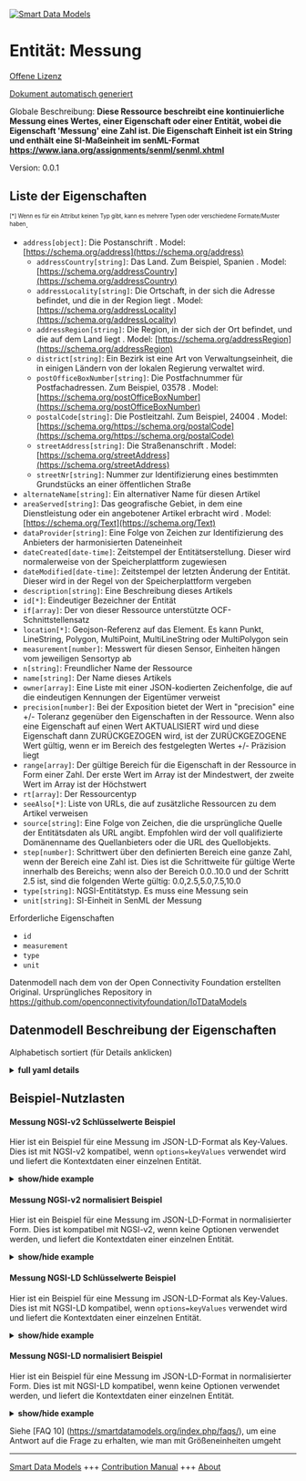 <!-- 10-Header -->  
[![Smart Data Models](https://smartdatamodels.org/wp-content/uploads/2022/01/SmartDataModels_logo.png "Logo")](https://smartdatamodels.org)  
Entität: Messung  
================<!-- /10-Header -->  
<!-- 15-License -->  
[Offene Lizenz](https://github.com/smart-data-models//dataModel.OCF/blob/master/Measurement/LICENSE.md)  
[Dokument automatisch generiert](https://docs.google.com/presentation/d/e/2PACX-1vTs-Ng5dIAwkg91oTTUdt8ua7woBXhPnwavZ0FxgR8BsAI_Ek3C5q97Nd94HS8KhP-r_quD4H0fgyt3/pub?start=false&loop=false&delayms=3000#slide=id.gb715ace035_0_60)  
<!-- /15-License -->  
<!-- 20-Description -->  
Globale Beschreibung: **Diese Ressource beschreibt eine kontinuierliche Messung eines Wertes, einer Eigenschaft oder einer Entität, wobei die Eigenschaft 'Messung' eine Zahl ist. Die Eigenschaft Einheit ist ein String und enthält eine SI-Maßeinheit im senML-Format https://www.iana.org/assignments/senml/senml.xhtml**  
Version: 0.0.1  
<!-- /20-Description -->  
<!-- 30-PropertiesList -->  

## Liste der Eigenschaften  

<sup><sub>[*] Wenn es für ein Attribut keinen Typ gibt, kann es mehrere Typen oder verschiedene Formate/Muster haben</sub></sup>.  
- `address[object]`: Die Postanschrift  . Model: [https://schema.org/address](https://schema.org/address)	- `addressCountry[string]`: Das Land. Zum Beispiel, Spanien  . Model: [https://schema.org/addressCountry](https://schema.org/addressCountry)  
	- `addressLocality[string]`: Die Ortschaft, in der sich die Adresse befindet, und die in der Region liegt  . Model: [https://schema.org/addressLocality](https://schema.org/addressLocality)  
	- `addressRegion[string]`: Die Region, in der sich der Ort befindet, und die auf dem Land liegt  . Model: [https://schema.org/addressRegion](https://schema.org/addressRegion)  
	- `district[string]`: Ein Bezirk ist eine Art von Verwaltungseinheit, die in einigen Ländern von der lokalen Regierung verwaltet wird.    
	- `postOfficeBoxNumber[string]`: Die Postfachnummer für Postfachadressen. Zum Beispiel, 03578  . Model: [https://schema.org/postOfficeBoxNumber](https://schema.org/postOfficeBoxNumber)  
	- `postalCode[string]`: Die Postleitzahl. Zum Beispiel, 24004  . Model: [https://schema.org/https://schema.org/postalCode](https://schema.org/https://schema.org/postalCode)  
	- `streetAddress[string]`: Die Straßenanschrift  . Model: [https://schema.org/streetAddress](https://schema.org/streetAddress)  
	- `streetNr[string]`: Nummer zur Identifizierung eines bestimmten Grundstücks an einer öffentlichen Straße    
- `alternateName[string]`: Ein alternativer Name für diesen Artikel  - `areaServed[string]`: Das geografische Gebiet, in dem eine Dienstleistung oder ein angebotener Artikel erbracht wird  . Model: [https://schema.org/Text](https://schema.org/Text)- `dataProvider[string]`: Eine Folge von Zeichen zur Identifizierung des Anbieters der harmonisierten Dateneinheit  - `dateCreated[date-time]`: Zeitstempel der Entitätserstellung. Dieser wird normalerweise von der Speicherplattform zugewiesen  - `dateModified[date-time]`: Zeitstempel der letzten Änderung der Entität. Dieser wird in der Regel von der Speicherplattform vergeben  - `description[string]`: Eine Beschreibung dieses Artikels  - `id[*]`: Eindeutiger Bezeichner der Entität  - `if[array]`: Der von dieser Ressource unterstützte OCF-Schnittstellensatz  - `location[*]`: Geojson-Referenz auf das Element. Es kann Punkt, LineString, Polygon, MultiPoint, MultiLineString oder MultiPolygon sein  - `measurement[number]`: Messwert für diesen Sensor, Einheiten hängen vom jeweiligen Sensortyp ab  - `n[string]`: Freundlicher Name der Ressource  - `name[string]`: Der Name dieses Artikels  - `owner[array]`: Eine Liste mit einer JSON-kodierten Zeichenfolge, die auf die eindeutigen Kennungen der Eigentümer verweist  - `precision[number]`: Bei der Exposition bietet der Wert in "precision" eine +/- Toleranz gegenüber den Eigenschaften in der Ressource. Wenn also eine Eigenschaft auf einen Wert AKTUALISIERT wird und diese Eigenschaft dann ZURÜCKGEZOGEN wird, ist der ZURÜCKGEZOGENE Wert gültig, wenn er im Bereich des festgelegten Wertes +/- Präzision liegt  - `range[array]`: Der gültige Bereich für die Eigenschaft in der Ressource in Form einer Zahl. Der erste Wert im Array ist der Mindestwert, der zweite Wert im Array ist der Höchstwert  - `rt[array]`: Der Ressourcentyp  - `seeAlso[*]`: Liste von URLs, die auf zusätzliche Ressourcen zu dem Artikel verweisen  - `source[string]`: Eine Folge von Zeichen, die die ursprüngliche Quelle der Entitätsdaten als URL angibt. Empfohlen wird der voll qualifizierte Domänenname des Quellanbieters oder die URL des Quellobjekts.  - `step[number]`: Schrittwert über den definierten Bereich eine ganze Zahl, wenn der Bereich eine Zahl ist.  Dies ist die Schrittweite für gültige Werte innerhalb des Bereichs; wenn also der Bereich 0.0..10.0 und der Schritt 2.5 ist, sind die folgenden Werte gültig: 0.0,2.5,5.0,7.5,10.0  - `type[string]`: NGSI-Entitätstyp. Es muss eine Messung sein  - `unit[string]`: SI-Einheit in SenML der Messung  <!-- /30-PropertiesList -->  
<!-- 35-RequiredProperties -->  
Erforderliche Eigenschaften  
- `id`  - `measurement`  - `type`  - `unit`  <!-- /35-RequiredProperties -->  
<!-- 40-RequiredProperties -->  
Datenmodell nach dem von der Open Connectivity Foundation erstellten Original. Ursprüngliches Repository in https://github.com/openconnectivityfoundation/IoTDataModels  
<!-- /40-RequiredProperties -->  
<!-- 50-DataModelHeader -->  
## Datenmodell Beschreibung der Eigenschaften  
Alphabetisch sortiert (für Details anklicken)  
<!-- /50-DataModelHeader -->  
<!-- 60-ModelYaml -->  
<details><summary><strong>full yaml details</strong></summary>    
```yaml  
Measurement:    
  description: 'This Resource describes a continuous measurement of some value or property or entity .The Property ''measurement'' is a number. The Property unit is a string and will contain an SI unit of measurement in senML format  https://www.iana.org/assignments/senml/senml.xhtml'    
  properties:    
    address:    
      description: The mailing address    
      properties:    
        addressCountry:    
          description: 'The country. For example, Spain'    
          type: string    
          x-ngsi:    
            model: https://schema.org/addressCountry    
            type: Property    
        addressLocality:    
          description: 'The locality in which the street address is, and which is in the region'    
          type: string    
          x-ngsi:    
            model: https://schema.org/addressLocality    
            type: Property    
        addressRegion:    
          description: 'The region in which the locality is, and which is in the country'    
          type: string    
          x-ngsi:    
            model: https://schema.org/addressRegion    
            type: Property    
        district:    
          description: 'A district is a type of administrative division that, in some countries, is managed by the local government'    
          type: string    
          x-ngsi:    
            type: Property    
        postOfficeBoxNumber:    
          description: 'The post office box number for PO box addresses. For example, 03578'    
          type: string    
          x-ngsi:    
            model: https://schema.org/postOfficeBoxNumber    
            type: Property    
        postalCode:    
          description: 'The postal code. For example, 24004'    
          type: string    
          x-ngsi:    
            model: https://schema.org/https://schema.org/postalCode    
            type: Property    
        streetAddress:    
          description: The street address    
          type: string    
          x-ngsi:    
            model: https://schema.org/streetAddress    
            type: Property    
        streetNr:    
          description: Number identifying a specific property on a public street    
          type: string    
          x-ngsi:    
            type: Property    
      type: object    
      x-ngsi:    
        model: https://schema.org/address    
        type: Property    
    alternateName:    
      description: An alternative name for this item    
      type: string    
      x-ngsi:    
        type: Property    
    areaServed:    
      description: The geographic area where a service or offered item is provided    
      type: string    
      x-ngsi:    
        model: https://schema.org/Text    
        type: Property    
    dataProvider:    
      description: A sequence of characters identifying the provider of the harmonised data entity    
      type: string    
      x-ngsi:    
        type: Property    
    dateCreated:    
      description: Entity creation timestamp. This will usually be allocated by the storage platform    
      format: date-time    
      type: string    
      x-ngsi:    
        type: Property    
    dateModified:    
      description: Timestamp of the last modification of the entity. This will usually be allocated by the storage platform    
      format: date-time    
      type: string    
      x-ngsi:    
        type: Property    
    description:    
      description: A description of this item    
      type: string    
      x-ngsi:    
        type: Property    
    id:    
      anyOf:    
        - description: Identifier format of any NGSI entity    
          maxLength: 256    
          minLength: 1    
          pattern: ^[\w\-\.\{\}\$\+\*\[\]`|~^@!,:\\]+$    
          type: string    
          x-ngsi:    
            type: Property    
        - description: Identifier format of any NGSI entity    
          format: uri    
          type: string    
          x-ngsi:    
            type: Property    
      description: Unique identifier of the entity    
      x-ngsi:    
        type: Property    
    if:    
      description: The OCF Interface set supported by this Resource    
      items:    
        enum:    
          - oic.if.baseline    
          - oic.if.s    
        maxLength: 64    
        type: string    
      minItems: 2    
      readOnly: true    
      type: array    
      uniqueItems: true    
      x-ngsi:    
        type: Property    
    location:    
      description: 'Geojson reference to the item. It can be Point, LineString, Polygon, MultiPoint, MultiLineString or MultiPolygon'    
      oneOf:    
        - description: Geojson reference to the item. Point    
          properties:    
            bbox:    
              items:    
                type: number    
              minItems: 4    
              type: array    
            coordinates:    
              items:    
                type: number    
              minItems: 2    
              type: array    
            type:    
              enum:    
                - Point    
              type: string    
          required:    
            - type    
            - coordinates    
          title: GeoJSON Point    
          type: object    
          x-ngsi:    
            type: GeoProperty    
        - description: Geojson reference to the item. LineString    
          properties:    
            bbox:    
              items:    
                type: number    
              minItems: 4    
              type: array    
            coordinates:    
              items:    
                items:    
                  type: number    
                minItems: 2    
                type: array    
              minItems: 2    
              type: array    
            type:    
              enum:    
                - LineString    
              type: string    
          required:    
            - type    
            - coordinates    
          title: GeoJSON LineString    
          type: object    
          x-ngsi:    
            type: GeoProperty    
        - description: Geojson reference to the item. Polygon    
          properties:    
            bbox:    
              items:    
                type: number    
              minItems: 4    
              type: array    
            coordinates:    
              items:    
                items:    
                  items:    
                    type: number    
                  minItems: 2    
                  type: array    
                minItems: 4    
                type: array    
              type: array    
            type:    
              enum:    
                - Polygon    
              type: string    
          required:    
            - type    
            - coordinates    
          title: GeoJSON Polygon    
          type: object    
          x-ngsi:    
            type: GeoProperty    
        - description: Geojson reference to the item. MultiPoint    
          properties:    
            bbox:    
              items:    
                type: number    
              minItems: 4    
              type: array    
            coordinates:    
              items:    
                items:    
                  type: number    
                minItems: 2    
                type: array    
              type: array    
            type:    
              enum:    
                - MultiPoint    
              type: string    
          required:    
            - type    
            - coordinates    
          title: GeoJSON MultiPoint    
          type: object    
          x-ngsi:    
            type: GeoProperty    
        - description: Geojson reference to the item. MultiLineString    
          properties:    
            bbox:    
              items:    
                type: number    
              minItems: 4    
              type: array    
            coordinates:    
              items:    
                items:    
                  items:    
                    type: number    
                  minItems: 2    
                  type: array    
                minItems: 2    
                type: array    
              type: array    
            type:    
              enum:    
                - MultiLineString    
              type: string    
          required:    
            - type    
            - coordinates    
          title: GeoJSON MultiLineString    
          type: object    
          x-ngsi:    
            type: GeoProperty    
        - description: Geojson reference to the item. MultiLineString    
          properties:    
            bbox:    
              items:    
                type: number    
              minItems: 4    
              type: array    
            coordinates:    
              items:    
                items:    
                  items:    
                    items:    
                      type: number    
                    minItems: 2    
                    type: array    
                  minItems: 4    
                  type: array    
                type: array    
              type: array    
            type:    
              enum:    
                - MultiPolygon    
              type: string    
          required:    
            - type    
            - coordinates    
          title: GeoJSON MultiPolygon    
          type: object    
          x-ngsi:    
            type: GeoProperty    
      x-ngsi:    
        type: GeoProperty    
    measurement:    
      description: 'Measured value for this sensor, units depend on the specific type of sensor'    
      readOnly: true    
      type: number    
      x-ngsi:    
        type: Property    
    n:    
      description: Friendly name of the Resource    
      maxLength: 64    
      readOnly: true    
      type: string    
      x-ngsi:    
        type: Property    
    name:    
      description: The name of this item    
      type: string    
      x-ngsi:    
        type: Property    
    owner:    
      description: A List containing a JSON encoded sequence of characters referencing the unique Ids of the owner(s)    
      items:    
        anyOf:    
          - description: Identifier format of any NGSI entity    
            maxLength: 256    
            minLength: 1    
            pattern: ^[\w\-\.\{\}\$\+\*\[\]`|~^@!,:\\]+$    
            type: string    
            x-ngsi:    
              type: Property    
          - description: Identifier format of any NGSI entity    
            format: uri    
            type: string    
            x-ngsi:    
              type: Property    
        description: Unique identifier of the entity    
        x-ngsi:    
          type: Property    
      type: array    
      x-ngsi:    
        type: Property    
    precision:    
      description: 'When exposed the value in ''precision'' provides a +/- tolerance against the Properties in the Resource. Thus if a Property is UPDATED to a value and that Property then RETRIEVED, the RETRIEVED value is valid if in the range of the set value +/- precision'    
      readOnly: true    
      type: number    
      x-ngsi:    
        type: Property    
    range:    
      description: 'The valid range for the Property in the Resource as a number. The first value in the array is the minimum value, the second value in the array is the maximum value'    
      items:    
        type: number    
      maxItems: 2    
      minItems: 2    
      readOnly: true    
      type: array    
      x-ngsi:    
        type: Property    
    rt:    
      description: The Resource Type    
      items:    
        enum:    
          - oic.r.sensor.measurement    
        maxLength: 64    
        type: string    
      minItems: 1    
      readOnly: true    
      type: array    
      uniqueItems: true    
      x-ngsi:    
        type: Property    
    seeAlso:    
      description: list of uri pointing to additional resources about the item    
      oneOf:    
        - items:    
            format: uri    
            type: string    
          minItems: 1    
          type: array    
        - format: uri    
          type: string    
      x-ngsi:    
        type: Property    
    source:    
      description: 'A sequence of characters giving the original source of the entity data as a URL. Recommended to be the fully qualified domain name of the source provider, or the URL to the source object'    
      type: string    
      x-ngsi:    
        type: Property    
    step:    
      description: 'Step value across the defined range an integer when the range is a number.  This is the increment for valid values across the range; so if range is 0.0..10.0 and step is 2.5 then valid values are 0.0,2.5,5.0,7.5,10.0'    
      readOnly: true    
      type: number    
      x-ngsi:    
        type: Property    
    type:    
      description: NGSI entity type. It has to be Measurement    
      enum:    
        - Measurement    
      type: string    
      x-ngsi:    
        type: Property    
    unit:    
      description: SI unit in SenML of the measurement    
      readOnly: true    
      type: string    
      x-ngsi:    
        type: Property    
  required:    
    - measurement    
    - unit    
    - id    
    - type    
  type: object    
  x-derived-from: https://raw.githubusercontent.com/openconnectivityfoundation/IoTDataModels/master/genericmeasurement.swagger.json    
  x-disclaimer: 'Redistribution and use in source and binary forms, with or without modification, are permitted  provided that the license conditions are met. Copyleft (c) 2022 Contributors to Smart Data Models Program'    
  x-license-url: https://github.com/smart-data-models/dataModel.OCF/blob/master/Measurement/LICENSE.md    
  x-model-schema: https://smart-data-models.github.io/dataModel.OCF/Measurement/schema.json    
  x-model-tags: OCF    
  x-version: 0.0.1    
```  
</details>    
<!-- /60-ModelYaml -->  
<!-- 70-MiddleNotes -->  
<!-- /70-MiddleNotes -->  
<!-- 80-Examples -->  
## Beispiel-Nutzlasten  
#### Messung NGSI-v2 Schlüsselwerte Beispiel  
Hier ist ein Beispiel für eine Messung im JSON-LD-Format als Key-Values. Dies ist mit NGSI-v2 kompatibel, wenn `options=keyValues` verwendet wird und liefert die Kontextdaten einer einzelnen Entität.  
<details><summary><strong>show/hide example</strong></summary>    
```json  
{  
    "id": "urn:ngsi-ld:Measurement:id:AQLI:51178583",  
    "dateCreated": "1998-03-30T20:52:03Z",  
    "dateModified": "1976-08-25T05:03:29Z",  
    "source": "Cover government view event culture establish study task. Enjoy time bad according grow wear stuff century. New rise then church.",  
    "name": "Answer tax garden air ",  
    "alternateName": "Think people produc",  
    "description": "Evidence participant west important us day. Soldier agreement share population.",  
    "dataProvider": "Water task without he establish many camera. Up fre",  
    "owner": [  
        "urn:ngsi-ld:Measurement:items:WQGU:79970367",  
        "urn:ngsi-ld:Measurement:items:XWQY:99988646"  
    ],  
    "seeAlso": [  
        "urn:ngsi-ld:Measurement:items:MCAO:14774075"  
    ],  
    "location": {  
        "type": "Point",  
        "coordinates": [  
            67.9714165,  
            -159.754124  
        ]  
    },  
    "address": {  
        "streetAddress": "Deal still risk policy.",  
        "addressLocality": "Skin di",  
        "addressRegion": "Three manage what prove instead i",  
        "addressCountry": "Again Democrat college couple its share adult. Me including bank direction include. Series trade think senior your trip true.",  
        "postalCode": "Low amount yet.",  
        "postOfficeBoxNumber": "It ground another card know bit. Mention modern piece number spend. Tonight",  
        "streetNr": "Teach pick among box because style. Fight everybody your throughout u",  
        "district": "Help growth truth stock reality book that. Manage herself capital rest wonder science yourself. Toward determine movie chance stop bar radio try."  
    },  
    "areaServed": "Become financial agent only society challenge by box.",  
    "rt": [  
        "oic.r.sensor.measurement"  
    ],  
    "unit": "Each well west show it deep line exactly. Result game foot former. Language sometimes thank in physical agency.",  
    "measurement": 487.2,  
    "precision": 967.1,  
    "n": "Almost need benefit spring natural until effect. Lar",  
    "range": [  
        552.1,  
        288.9  
    ],  
    "step": 32.8,  
    "if": [  
        "oic.if.s",  
        "oic.if.baseline"  
    ],  
    "type": "Measurement"  
}  
```  
</details>  
#### Messung NGSI-v2 normalisiert Beispiel  
Hier ist ein Beispiel für eine Messung im JSON-LD-Format in normalisierter Form. Dies ist kompatibel mit NGSI-v2, wenn keine Optionen verwendet werden, und liefert die Kontextdaten einer einzelnen Entität.  
<details><summary><strong>show/hide example</strong></summary>    
```json  
{  
    "id": "urn:ngsi-ld:Measurement:id:AQLI:51178583",  
    "dateCreated": {  
        "type": "DateTime",  
        "value": "1998-03-30T20:52:03Z"  
    },  
    "dateModified": {  
        "type": "DateTime",  
        "value": "1976-08-25T05:03:29Z"  
    },  
    "source": {  
        "type": "Text",  
        "value": "Cover government view event culture establish study task. Enjoy time bad according grow wear stuff century. New rise then church."  
    },  
    "name": {  
        "type": "Text",  
        "value": "Answer tax garden air "  
    },  
    "alternateName": {  
        "type": "Text",  
        "value": "Think people produc"  
    },  
    "description": {  
        "type": "Text",  
        "value": "Evidence participant west important us day. Soldier agreement share population."  
    },  
    "dataProvider": {  
        "type": "Text",  
        "value": "Water task without he establish many camera. Up fre"  
    },  
    "owner": {  
        "type": "StructuredValue",  
        "value": [  
            "urn:ngsi-ld:Measurement:items:WQGU:79970367",  
            "urn:ngsi-ld:Measurement:items:XWQY:99988646"  
        ]  
    },  
    "seeAlso": {  
        "type": "StructuredValue",  
        "value": [  
            "urn:ngsi-ld:Measurement:items:MCAO:14774075"  
        ]  
    },  
    "location": {  
        "type": "geo:json",  
        "value": {  
            "type": "Point",  
            "coordinates": [  
                67.9714165,  
                -159.754124  
            ]  
        }  
    },  
    "address": {  
        "type": "StructuredValue",  
        "value": {  
            "streetAddress": "Deal still risk policy.",  
            "addressLocality": "Skin di",  
            "addressRegion": "Three manage what prove instead i",  
            "addressCountry": "Again Democrat college couple its share adult. Me including bank direction include. Series trade think senior your trip true.",  
            "postalCode": "Low amount yet.",  
            "postOfficeBoxNumber": "It ground another card know bit. Mention modern piece number spend. Tonight",  
            "streetNr": "Teach pick among box because style. Fight everybody your throughout u",  
            "district": "Help growth truth stock reality book that. Manage herself capital rest wonder science yourself. Toward determine movie chance stop bar radio try."  
        }  
    },  
    "areaServed": {  
        "type": "Text",  
        "value": "Become financial agent only society challenge by box."  
    },  
    "rt": {  
        "type": "StructuredValue",  
        "value": [  
            "oic.r.sensor.measurement"  
        ]  
    },  
    "unit": {  
        "type": "Text",  
        "value": "Each well west show it deep line exactly. Result game foot former. Language sometimes thank in physical agency."  
    },  
    "measurement": {  
        "type": "Number",  
        "value": 487.2  
    },  
    "precision": {  
        "type": "Number",  
        "value": 967.1  
    },  
    "n": {  
        "type": "Text",  
        "value": "Almost need benefit spring natural until effect. Lar"  
    },  
    "range": {  
        "type": "StructuredValue",  
        "value": [  
            552.1,  
            288.9  
        ]  
    },  
    "step": {  
        "type": "Number",  
        "value": 32.8  
    },  
    "if": {  
        "type": "StructuredValue",  
        "value": [  
            "oic.if.s",  
            "oic.if.baseline"  
        ]  
    },  
    "type": "Measurement"  
}  
```  
</details>  
#### Messung NGSI-LD Schlüsselwerte Beispiel  
Hier ist ein Beispiel für eine Messung im JSON-LD-Format als Key-Values. Dies ist mit NGSI-LD kompatibel, wenn `options=keyValues` verwendet wird und liefert die Kontextdaten einer einzelnen Entität.  
<details><summary><strong>show/hide example</strong></summary>    
```json  
{  
    "id": "urn:ngsi-ld:Measurement:id:AQLI:51178583",  
    "dateCreated": "1998-03-30T20:52:03Z",  
    "dateModified": "1976-08-25T05:03:29Z",  
    "source": "Cover government view event culture establish study task. Enjoy time bad according grow wear stuff century. New rise then church.",  
    "name": "Answer tax garden air ",  
    "alternateName": "Think people produc",  
    "description": "Evidence participant west important us day. Soldier agreement share population.",  
    "dataProvider": "Water task without he establish many camera. Up fre",  
    "owner": [  
        "urn:ngsi-ld:Measurement:items:WQGU:79970367",  
        "urn:ngsi-ld:Measurement:items:XWQY:99988646"  
    ],  
    "seeAlso": [  
        "urn:ngsi-ld:Measurement:items:MCAO:14774075"  
    ],  
    "location": {  
        "type": "Point",  
        "coordinates": [  
            67.9714165,  
            -159.754124  
        ]  
    },  
    "address": {  
        "streetAddress": "Deal still risk policy.",  
        "addressLocality": "Skin di",  
        "addressRegion": "Three manage what prove instead i",  
        "addressCountry": "Again Democrat college couple its share adult. Me including bank direction include. Series trade think senior your trip true.",  
        "postalCode": "Low amount yet.",  
        "postOfficeBoxNumber": "It ground another card know bit. Mention modern piece number spend. Tonight",  
        "streetNr": "Teach pick among box because style. Fight everybody your throughout u",  
        "district": "Help growth truth stock reality book that. Manage herself capital rest wonder science yourself. Toward determine movie chance stop bar radio try."  
    },  
    "areaServed": "Become financial agent only society challenge by box.",  
    "rt": [  
        "oic.r.sensor.measurement"  
    ],  
    "unit": "Each well west show it deep line exactly. Result game foot former. Language sometimes thank in physical agency.",  
    "measurement": 487.2,  
    "precision": 967.1,  
    "n": "Almost need benefit spring natural until effect. Lar",  
    "range": [  
        552.1,  
        288.9  
    ],  
    "step": 32.8,  
    "if": [  
        "oic.if.s",  
        "oic.if.baseline"  
    ],  
    "type": "Measurement",  
    "@context": [  
        "https://smartdatamodels.org/context.jsonld"  
    ]  
}  
```  
</details>  
#### Messung NGSI-LD normalisiert Beispiel  
Hier ist ein Beispiel für eine Messung im JSON-LD-Format in normalisierter Form. Dies ist mit NGSI-LD kompatibel, wenn keine Optionen verwendet werden, und liefert die Kontextdaten einer einzelnen Entität.  
<details><summary><strong>show/hide example</strong></summary>    
```json  
{  
    "id": "urn:ngsi-ld:Measurement:id:AQLI:51178583",  
    "dateCreated": {  
        "type": "Property",  
        "value": {  
            "@type": "DateTime",  
            "@value": "1998-03-30T20:52:03Z"  
        }  
    },  
    "dateModified": {  
        "type": "Property",  
        "value": {  
            "@type": "DateTime",  
            "@value": "1976-08-25T05:03:29Z"  
        }  
    },  
    "source": {  
        "type": "Property",  
        "value": "Cover government view event culture establish study task. Enjoy time bad according grow wear stuff century. New rise then church."  
    },  
    "name": {  
        "type": "Property",  
        "value": "Answer tax garden air "  
    },  
    "alternateName": {  
        "type": "Property",  
        "value": "Think people produc"  
    },  
    "description": {  
        "type": "Property",  
        "value": "Evidence participant west important us day. Soldier agreement share population."  
    },  
    "dataProvider": {  
        "type": "Property",  
        "value": "Water task without he establish many camera. Up fre"  
    },  
    "owner": {  
        "type": "Property",  
        "value": [  
            "urn:ngsi-ld:Measurement:items:WQGU:79970367",  
            "urn:ngsi-ld:Measurement:items:XWQY:99988646"  
        ]  
    },  
    "seeAlso": {  
        "type": "Property",  
        "value": [  
            "urn:ngsi-ld:Measurement:items:MCAO:14774075"  
        ]  
    },  
    "location": {  
        "type": "GeoProperty",  
        "value": {  
            "type": "Point",  
            "coordinates": [  
                67.9714165,  
                -159.754124  
            ]  
        }  
    },  
    "address": {  
        "type": "Property",  
        "value": {  
            "streetAddress": "Deal still risk policy.",  
            "addressLocality": "Skin di",  
            "addressRegion": "Three manage what prove instead i",  
            "addressCountry": "Again Democrat college couple its share adult. Me including bank direction include. Series trade think senior your trip true.",  
            "postalCode": "Low amount yet.",  
            "postOfficeBoxNumber": "It ground another card know bit. Mention modern piece number spend. Tonight",  
            "streetNr": "Teach pick among box because style. Fight everybody your throughout u",  
            "district": "Help growth truth stock reality book that. Manage herself capital rest wonder science yourself. Toward determine movie chance stop bar radio try."  
        }  
    },  
    "areaServed": {  
        "type": "Property",  
        "value": "Become financial agent only society challenge by box."  
    },  
    "rt": {  
        "type": "Property",  
        "value": [  
            "oic.r.sensor.measurement"  
        ]  
    },  
    "unit": {  
        "type": "Property",  
        "value": "Each well west show it deep line exactly. Result game foot former. Language sometimes thank in physical agency."  
    },  
    "measurement": {  
        "type": "Property",  
        "value": 487.2  
    },  
    "precision": {  
        "type": "Property",  
        "value": 967.1  
    },  
    "n": {  
        "type": "Property",  
        "value": "Almost need benefit spring natural until effect. Lar"  
    },  
    "range": {  
        "type": "Property",  
        "value": [  
            552.1,  
            288.9  
        ]  
    },  
    "step": {  
        "type": "Property",  
        "value": 32.8  
    },  
    "if": {  
        "type": "Property",  
        "value": [  
            "oic.if.s",  
            "oic.if.baseline"  
        ]  
    },  
    "type": "Measurement",  
    "@context": [  
        "https://smartdatamodels.org/context.jsonld"  
    ]  
}  
```  
</details><!-- /80-Examples -->  
<!-- 90-FooterNotes -->  
<!-- /90-FooterNotes -->  
<!-- 95-Units -->  
Siehe [FAQ 10] (https://smartdatamodels.org/index.php/faqs/), um eine Antwort auf die Frage zu erhalten, wie man mit Größeneinheiten umgeht  
<!-- /95-Units -->  
<!-- 97-LastFooter -->  
---  
[Smart Data Models](https://smartdatamodels.org) +++ [Contribution Manual](https://bit.ly/contribution_manual) +++ [About](https://bit.ly/Introduction_SDM)<!-- /97-LastFooter -->  

